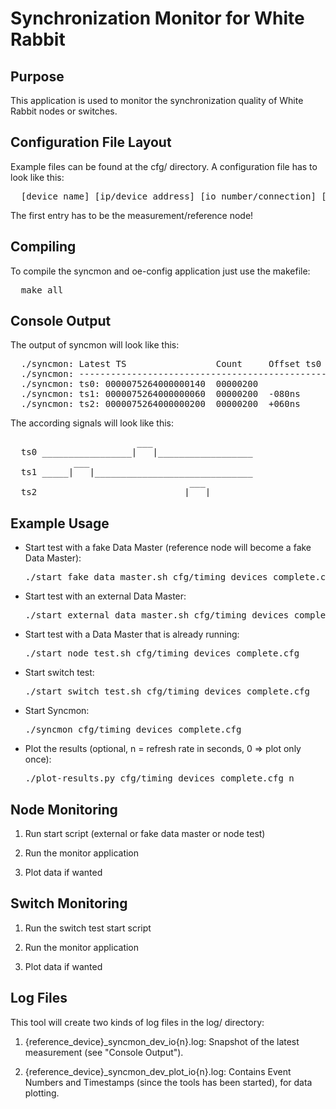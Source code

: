 Synchronization Monitor for White Rabbit
========================================

Purpose
-------

This application is used to monitor the synchronization quality of White Rabbit nodes or switches.

Configuration File Layout
-------------------------

Example files can be found at the cfg/ directory. A configuration file has to look like this:

<pre>
  [device name] [ip/device address] [io number/connection] [cable length in meters]
</pre>

The first entry has to be the measurement/reference node!

Compiling
---------

To compile the syncmon and oe-config application just use the makefile:

<pre>
  make all
</pre>

Console Output
--------------

The output of syncmon will look like this:

<pre>
  ./syncmon: Latest TS                 Count     Offset ts0  MaxFuture  MinFuture  MaxPast  MinPast  Average
  ./syncmon: ----------------------------------------------------------------------------------------------------
  ./syncmon: ts0: 0000075264000000140  00000200
  ./syncmon: ts1: 0000075264000000060  00000200  -080ns      -080ns     -079ns     +000ns   +000ns   -79.889999ns
  ./syncmon: ts2: 0000075264000000200  00000200  +060ns      +000ns     +000ns     +060ns   +059ns   +59.775333ns
</pre>

The according signals will look like this:

<pre>
                        ___                   
  ts0 _________________|   |__________________
            ___                               
  ts1 _____|   |______________________________
                                  ___         
  ts2 ___________________________|   |________
</pre>

Example Usage
-------------

* Start test with a fake Data Master (reference node will become a fake Data Master):
  <pre>./start_fake_data_master.sh cfg/timing_devices_complete.cfg</pre>

* Start test with an external Data Master:
  <pre>./start_external_data_master.sh cfg/timing_devices_complete.cfg udp/dev/data.master</pre>

* Start test with a Data Master that is already running:
  <pre>./start_node_test.sh cfg/timing_devices_complete.cfg</pre>

* Start switch test:
  <pre>./start_switch_test.sh cfg/timing_devices_complete.cfg</pre>

* Start Syncmon:
  <pre>./syncmon cfg/timing_devices_complete.cfg</pre>

* Plot the results (optional, n = refresh rate in seconds, 0 => plot only once): 
  <pre>./plot-results.py cfg/timing_devices_complete.cfg n</pre>

Node Monitoring
---------------

1. Run start script (external or fake data master or node test)

2. Run the monitor application

3. Plot data if wanted

Switch Monitoring
-----------------

1. Run the switch test start script

2. Run the monitor application

3. Plot data if wanted

Log Files
---------

This tool will create two kinds of log files in the log/ directory:

1. {reference_device}_syncmon_dev_io{n}.log: Snapshot of the latest measurement (see "Console Output").

2. {reference_device}_syncmon_dev_plot_io{n}.log: Contains Event Numbers and Timestamps (since the tools has been started), for data plotting.

